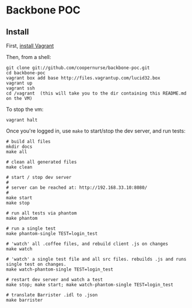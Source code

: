 # Backbone POC

## Install

First, [install Vagrant](http://vagrantup.com/)
    
Then, from a shell:
    
    git clone git://github.com/coopernurse/backbone-poc.git
    cd backbone-poc
    vagrant box add base http://files.vagrantup.com/lucid32.box
    vagrant up
    vagrant ssh
    cd /vagrant  (this will take you to the dir containing this README.md on the VM)
    
To stop the vm:

    vagrant halt
    
Once you're logged in, use `make` to start/stop the dev server, and run tests:

    # build all files
    mkdir docs
    make all
    
    # clean all generated files
    make clean

    # start / stop dev server
    #
    # server can be reached at: http://192.168.33.10:8080/
    #
    make start
    make stop
    
    # run all tests via phantom
    make phantom
    
    # run a single test
    make phantom-single TEST=login_test
    
    # 'watch' all .coffee files, and rebuild client .js on changes
    make watch
    
    # 'watch' a single test file and all src files. rebuilds .js and runs single test on changes.
    make watch-phantom-single TEST=login_test
    
    # restart dev server and watch a test
    make stop; make start; make watch-phantom-single TEST=login_test

    # translate Barrister .idl to .json
    make barrister
    
    